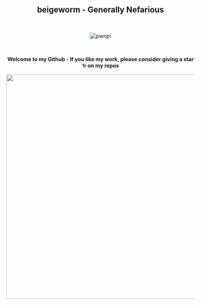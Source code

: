 <div align=center>

<h2 align="center"> beigeworm - Generally Nefarious </h2>
<br>

![pwnpi](https://github.com/beigeworm/PwnPi-A.L.O.A-OLED-build/assets/93350544/a63c79e8-6ab7-4907-bed0-55f05df03062)

<br>

**Welcome to my Github - If you like my work, please consider giving a star ✨ on my repos**

</div>

<a href="https://github.com/anuraghazra/github-readme-stats" title="Go to Source">
      <img align="center" width=600 src="https://github-readme-streak-stats.herokuapp.com/?user=beigeworm&theme=blue-green" />
    </a>

<!--
**beigeworm/beigeworm** is a ✨ _special_ ✨ repository because its `README.md` (this file) appears on your GitHub profile.

Here are some ideas to get you started:

- 🔭 I’m currently working on ...
- 🌱 I’m currently learning ...
- 👯 I’m looking to collaborate on ...
- 🤔 I’m looking for help with ...
- 💬 Ask me about ...
- 📫 How to reach me: ...
- 😄 Pronouns: ...
- ⚡ Fun fact: ...
-->
